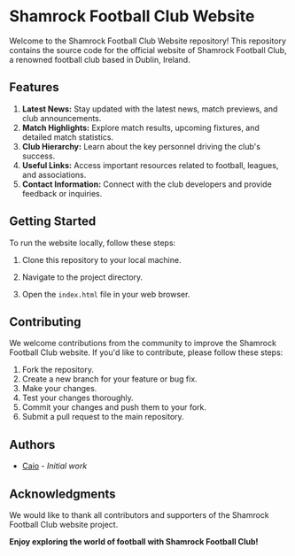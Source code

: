 # Shamrock Football Club Website

Welcome to the Shamrock Football Club Website repository! This repository contains the source code for the official website of Shamrock Football Club, a renowned football club based in Dublin, Ireland.

## Features

1. **Latest News:** Stay updated with the latest news, match previews, and club announcements.
2. **Match Highlights:** Explore match results, upcoming fixtures, and detailed match statistics.
3. **Club Hierarchy:** Learn about the key personnel driving the club's success.
4. **Useful Links:** Access important resources related to football, leagues, and associations.
5. **Contact Information:** Connect with the club developers and provide feedback or inquiries.

## Getting Started

To run the website locally, follow these steps:

1. Clone this repository to your local machine.
2. Navigate to the project directory.

3. Open the `index.html` file in your web browser.

## Contributing

We welcome contributions from the community to improve the Shamrock Football Club website. If you'd like to contribute, please follow these steps:

1. Fork the repository.
2. Create a new branch for your feature or bug fix.
3. Make your changes.
4. Test your changes thoroughly.
5. Commit your changes and push them to your fork.
6. Submit a pull request to the main repository.

## Authors

- [Caio](https://github.com/caiotayota) - *Initial work*

## Acknowledgments

We would like to thank all contributors and supporters of the Shamrock Football Club website project.


**Enjoy exploring the world of football with Shamrock Football Club!**

